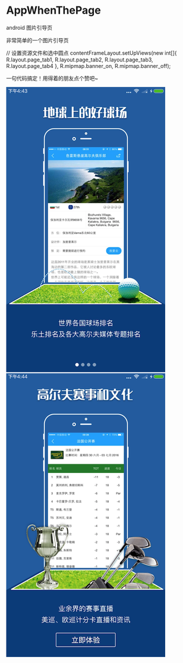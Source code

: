 # AppWhenThePage
android 图片引导页

非常简单的一个图片引导页

// 设置资源文件和选中圆点
contentFrameLayout.setUpViews(new int[]{
                R.layout.page_tab1,
                R.layout.page_tab2,
                R.layout.page_tab3,
                R.layout.page_tab4
}, R.mipmap.banner_on, R.mipmap.banner_off);

一句代码搞定！用得着的朋友点个赞吧~ 

![image](https://github.com/LuckSiege/AppWhenThePage/blob/master/image/4F460B52-74BC-4700-8DCE-C1AA866597DE.png)
![image](https://github.com/LuckSiege/AppWhenThePage/blob/master/image/A720A335-401B-4846-83DF-CF2D6CFC1584.png)
